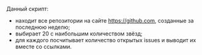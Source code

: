 Данный скрипт:
- находит все репозитории на сайте https://github.com, созданные за последнюю неделю;
- выбирает 20 с наибольшим количеством звёзд;
- для каждого посчитывает количество открытых issues и выводит их вместе со ссылками.